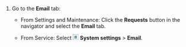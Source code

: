 <!-- markdownlint-disable-file MD041 -->
1. Go to the **Email** tab:

    * From Settings and Maintenance: Click the **Requests** button in the navigator and select the **Email** tab.

    * From Service: Select ![icon][img1] **System settings** > **Email**.

[img1]: ../../../../../media/icons/settings-small.png
